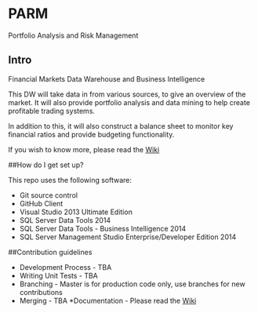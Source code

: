 # PARM
Portfolio Analysis and Risk Management 

## Intro

Financial Markets Data Warehouse and Business Intelligence

This DW will take data in from various sources, to give an overview of the market. It will also provide portfolio analysis
and data mining to help create profitable trading systems.

In addition to this, it will also construct a balance sheet to monitor key financial ratios and provide budgeting functionality.

If you wish to know more, please read the [Wiki](https://github.com/nvrmnd85/PARM/wiki)

##How do I get set up?

This repo uses the following software:

* Git source control
* GitHub Client
* Visual Studio 2013 Ultimate Edition
* SQL Server Data Tools 2014
* SQL Server Data Tools - Business Intelligence 2014
* SQL Server Management Studio Enterprise/Developer Edition 2014

##Contribution guidelines

* Development Process - TBA
* Writing Unit Tests - TBA
* Branching - Master is for production code only, use branches for new contributions
* Merging - TBA
*Documentation - Please read the [Wiki](https://github.com/nvrmnd85/PARM/wiki)
